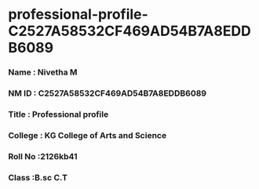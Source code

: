 # professional-profile-C2527A58532CF469AD54B7A8EDDB6089

### Name : Nivetha M
### NM ID : C2527A58532CF469AD54B7A8EDDB6089
### Title : Professional profile
### College : KG College of Arts and Science
### Roll No :2126kb41
### Class :B.sc C.T
